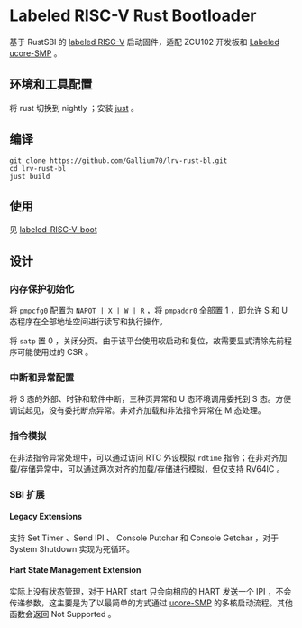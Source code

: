 # Labeled RISC-V Rust Bootloader

基于 RustSBI 的 [labeled RISC-V](https://github.com/LvNA-system/labeled-RISC-V/tree/master/fpga) 启动固件，适配 ZCU102 开发板和 [Labeled ucore-SMP](https://github.com/TianhuaTao/uCore-SMP/tree/label-riscv) 。

## 环境和工具配置

将 rust 切换到 nightly ；安装 [just](https://github.com/casey/just#installation) 。

## 编译

```shell
git clone https://github.com/Gallium70/lrv-rust-bl.git
cd lrv-rust-bl
just build
```

## 使用

见 [labeled-RISC-V-boot](https://github.com/Gallium70/labeled-RISC-V-boot)

## 设计

### 内存保护初始化

将 `pmpcfg0` 配置为 `NAPOT | X | W | R` ，将 `pmpaddr0` 全部置 1 ，即允许 S 和 U 态程序在全部地址空间进行读写和执行操作。

将 `satp` 置 0 ，关闭分页。由于该平台使用软启动和复位，故需要显式清除先前程序可能使用过的 CSR 。

### 中断和异常配置

将 S 态的外部、时钟和软件中断，三种页异常和 U 态环境调用委托到 S 态。方便调试起见，没有委托断点异常。非对齐加载和非法指令异常在 M 态处理。

### 指令模拟

在非法指令异常处理中，可以通过访问 RTC 外设模拟 `rdtime` 指令；在非对齐加载/存储异常中，可以通过两次对齐的加载/存储进行模拟，但仅支持 RV64IC 。
### SBI 扩展

#### Legacy Extensions

支持 Set Timer 、Send IPI 、 Console Putchar 和 Console Getchar ，对于 System Shutdown 实现为死循环。

#### Hart State Management Extension

实际上没有状态管理，对于 HART start 只会向相应的 HART 发送一个 IPI ，不会传递参数，这主要是为了以最简单的方式通过 [ucore-SMP](https://github.com/TianhuaTao/uCore-SMP/tree/label-riscv) 的多核启动流程。其他函数会返回 Not Supported 。

